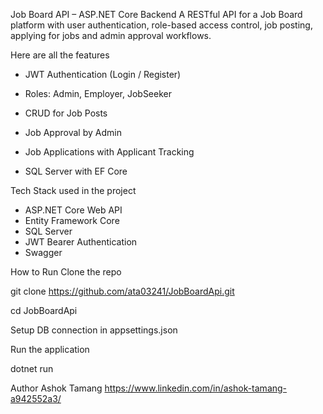 Job Board API – ASP.NET Core Backend
A RESTful API for a Job Board platform with user authentication, role-based access control, job posting, applying for jobs and admin approval workflows.

Here are all the features
- JWT Authentication (Login / Register)

- Roles: Admin, Employer, JobSeeker

- CRUD for Job Posts

-  Job Approval by Admin

- Job Applications with Applicant Tracking

- SQL Server with EF Core

Tech Stack used in the project
- ASP.NET Core Web API
- Entity Framework Core
- SQL Server
- JWT Bearer Authentication
- Swagger 

How to Run
Clone the repo

git clone https://github.com/ata03241/JobBoardApi.git

cd JobBoardApi

Setup DB connection in appsettings.json

Run the application

dotnet run

Author
Ashok Tamang
https://www.linkedin.com/in/ashok-tamang-a942552a3/

